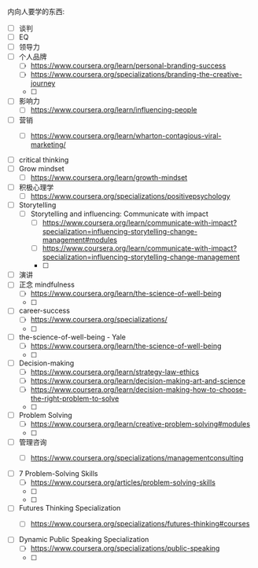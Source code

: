 内向人要学的东西:


- [ ] 谈判
- [ ] EQ
- [ ] 领导力
- [ ] 个人品牌
    - [ ] https://www.coursera.org/learn/personal-branding-success
    - [ ] https://www.coursera.org/specializations/branding-the-creative-journey
    - [ ] 
- [ ] 影响力
    - [ ] https://www.coursera.org/learn/influencing-people
- [ ] 营销
    - [ ] https://www.coursera.org/learn/wharton-contagious-viral-marketing/




- [ ] critical thinking
- [ ] Grow mindset
    - [ ] https://www.coursera.org/learn/growth-mindset
- [ ] 积极心理学
    - [ ] https://www.coursera.org/specializations/positivepsychology
- [ ] Storytelling
    - [ ] Storytelling and influencing: Communicate with impact
        - [ ] https://www.coursera.org/learn/communicate-with-impact?specialization=influencing-storytelling-change-management#modules
        - [ ] https://www.coursera.org/learn/communicate-with-impact?specialization=influencing-storytelling-change-management
        - [ ] 
- [ ] 演讲
- [ ] 正念 mindfulness
    - [ ] https://www.coursera.org/learn/the-science-of-well-being
    - [ ] 

- [ ] career-success
    - [ ] https://www.coursera.org/specializations/
    - [ ] 

- [ ] the-science-of-well-being - Yale
    - [ ] https://www.coursera.org/learn/the-science-of-well-being
    - [ ] 



- [ ] Decision-making
    - [ ] https://www.coursera.org/learn/strategy-law-ethics
    - [ ] https://www.coursera.org/learn/decision-making-art-and-science
    - [ ] https://www.coursera.org/learn/decision-making-how-to-choose-the-right-problem-to-solve  
    - [ ] 


- [ ] Problem Solving
    - [ ] https://www.coursera.org/learn/creative-problem-solving#modules
    - [ ] 



- [ ] 管理咨询
    - [ ] https://www.coursera.org/specializations/managementconsulting


- [ ] 7 Problem-Solving Skills
    - [ ] https://www.coursera.org/articles/problem-solving-skills
    - [ ] 
    - [ ] 



- [ ] Futures Thinking Specialization
    - [ ] https://www.coursera.org/specializations/futures-thinking#courses 






- [ ] Dynamic Public Speaking Specialization
    - [ ] https://www.coursera.org/specializations/public-speaking 
    - [ ] 

